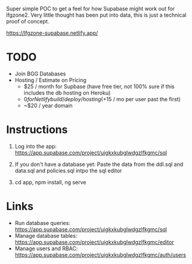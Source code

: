 Super simple POC to get a feel for how Supabase might work out for lfgzone2. Very little thought has been put into data, this is just a technical proof of concept.

https://lfgzone-supabase.netlify.app/

# TODO

- Join BGG Databases
- Hosting / Estimate on Pricing
  - $25 / month for Supbase (have free tier, not 100% sure if this includes the db hosting on Heroku)
  - $0 for Netlify build/deploy/hosting (+$15 / mo per user past the first)
  - ~$20 / year domain

# Instructions

1. Log into the app: https://app.supabase.com/project/uigkxkubglwdgzlfkgmc/sql

2. If you don't have a database yet: Paste the data from the ddl.sql and data.sql and policies.sql intpo the sql editor

3. cd app, npm install, ng serve

# Links

* Run database queries: https://app.supabase.com/project/uigkxkubglwdgzlfkgmc/sql
* Manage database tables: https://app.supabase.com/project/uigkxkubglwdgzlfkgmc/editor
* Manage users and RBAC: https://app.supabase.com/project/uigkxkubglwdgzlfkgmc/auth/users
